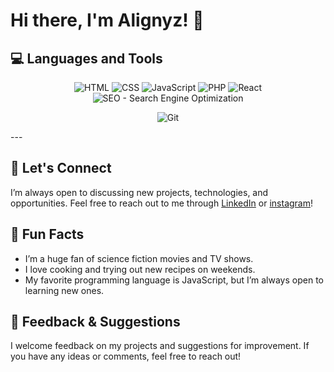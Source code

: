 # Hi there, I'm Alignyz! 👋

## 💻 Languages and Tools

<p align="center">
  <img src="https://img.shields.io/badge/-HTML-E34F26?style=for-the-badge&logo=html5&logoColor=white" alt="HTML"/>
  <img src="https://img.shields.io/badge/-CSS-1572B6?style=for-the-badge&logo=css3&logoColor=white" alt="CSS"/>
  <img src="https://img.shields.io/badge/-JavaScript-F7DF1E?style=for-the-badge&logo=javascript&logoColor=black" alt="JavaScript"/>
  <img src="https://img.shields.io/badge/-PHP-777BB4?style=for-the-badge&logo=php&logoColor=white" alt="PHP"/>
  <img src="https://img.shields.io/badge/-React-61DAFB?style=for-the-badge&logo=react&logoColor=black" alt="React"/>
   <img src="https://img.shields.io/badge/-SEO-0F9D58?style=for-the-badge&logo=google&logoColor=white" alt="SEO - Search Engine Optimization"/>
</p>
<p align="center">
  <img src="https://img.shields.io/badge/-Git-F05032?style=for-the-badge&logo=git&logoColor=white" alt="Git"/>
</p>
---

## 🤔 Let's Connect

I’m always open to discussing new projects, technologies, and opportunities. Feel free to reach out to me through [LinkedIn](https://www.linkedin.com/in/ali-günyüzü-b517b2321/) or [instagram](https://instagram/alignyzu)!

## 🤔 Fun Facts

- I’m a huge fan of science fiction movies and TV shows.
- I love cooking and trying out new recipes on weekends.
- My favorite programming language is JavaScript, but I’m always open to learning new ones.

## 💬 Feedback & Suggestions

I welcome feedback on my projects and suggestions for improvement. If you have any ideas or comments, feel free to reach out!
